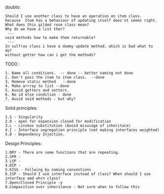 doubts:

    Should I use another class to have an operation on item class.
    because  Item has a behaviour of updating itself does'nt seems right.
    What does this gilded rose class mean?
    Why do we have a list ther?
     ---
    void methods how to make them returnable?
     ---
    In sulfras class i have a dummy update method, which is bad what to do?
    without getter how can i get the methods?



TODO :

    1. Name all conditions.  -- done -- better naming not done
    2. Don't pass the item to item class.  --done
    3. Remove static method   --done
    4. Make arrray to list --done
    5. Avoid getters and setters.
    6. No id else condition - done
    7. Avoid void methods - but why?


Solid principles:

    1.S - Singularity
    2.O - open for expansion closed for modification
    3.L - Linskov substitution (Avoid misusage of inheritace)
    4.I - Interface segregation principle (not making interfaces weighted)
    5.D - Dependency Injection.

Design Principles:

    1.DRY - There are some functions that are repeating.
    2.SPR -
    3 LSP -
    4.DIP -
    5.KISS - Follwing by naming conventions
    6.ISP - Should I use interface instead of class? When should I use interface amd whrn class?
    7.Open/Closed Principle -y
    8.Composition over inheritance - Not sure when to follow this

